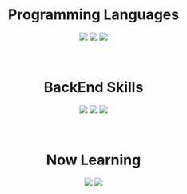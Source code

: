 # <div align="center">Programming Languages</div>
<div align="center">
 <img src="https://img.shields.io/badge/JAVA-%23ED8B00.svg?style=for-the-badge&logo=java&logoColor=white"/>
 <img src="https://img.shields.io/badge/PYTHON-3776AB?style=for-the-badge&logo=python&logoColor=white"/>
 <img src="https://img.shields.io/badge/C-A8B9CC?style=for-the-badge&logo=C&logoColor=white"/>
</div>
<br/><br/>

# <div align="center">BackEnd Skills</div>
<div align="center">
 <img src="https://img.shields.io/badge/SPRING BOOT-6DB33F?style=for-the-badge&logo=SpringBoot&logoColor=white"/>
 <img src="https://img.shields.io/badge/DJANGO-092E20?style=for-the-badge&logo=Django&logoColor=white"/>
  <img src="https://img.shields.io/badge/MYSQL-4479A1?style=for-the-badge&logo=MYSQL&logoColor=white"/>
 </div>
 <br/><br/>

<!-- # <div align="center">Other Tools</div>
<div align="center">
 <img src="https://img.shields.io/badge/SWAGGER-85EA2D?style=for-the-badge&logo=Swagger&logoColor=white"/>
  <img src="https://img.shields.io/badge/POSTMAN-FF6C37?style=for-the-badge&logo=Postman&logoColor=white"/>
 </div>
<br/><br/> -->

# <div align="center">Now Learning</div>
<div align="center">
 <img src="https://img.shields.io/badge/DOCKER-2496ED?style=for-the-badge&logo=Docker&logoColor=white"/>
  <img src="https://img.shields.io/badge/KUBERNETES-326CE5?style=for-the-badge&logo=Kubernetes&logoColor=white"/>
  </div>
